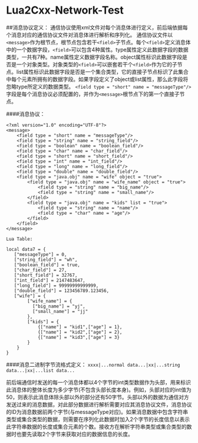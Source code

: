 Lua2Cxx-Network-Test
====================

##消息协议定义：
通信协议使用xml文件对每个消息体进行定义，前后端依据每个消息对应的通信协议文件对消息体进行解析和序列化。
通信协议文件以`<message>`作为根节点，根节点包含若干`<field>`子节点。每个`<field>`定义消息体中的一个数据字段，`<field>`可以包含4种属性。type属性定义此数据字段的数据类型，一共有7种。name属性定义数据字段名称。object属性标识此数据字段是否是一个对象类型。对象类型的`<field>`可以嵌套若干个`<field>`作为它的子节点。list属性标识此数据字段是否是一个集合类型，它的直接子节点标识了此集合中每个元素所拥有的数据字段。如果字段定义了object或list属性，那么此字段将忽略type所定义的数据类型。
```<field type = "short" name = "messageType"/>```字段是每个消息协议必须配置的，并作为`<message>`根节点下的第一个直接子节点。

####消息协议：
```
<?xml version="1.0" encoding="UTF-8"?>
<message>
    <field type = "short" name = "messageType"/>
    <field type = "string" name = "string_field"/>
    <field type = "boolean" name = "boolean_field"/>
    <field type = "char" name = "char_field"/>
    <field type = "short" name = "short_field"/>
    <field type = "int" name = "int_field"/>
    <field type = "long" name = "long_field"/>
    <field type = "double" name = "double_field"/>
    <field type = "java.obj" name = "wife" object = "true">
        <field type = "java.obj" name = "wife_name" object = "true">
            <field type = "string" name = "big_name"/>
            <field type = "string" name = "small_name"/>
        </field>
        <field type = "java.obj" name = "kids" list = "true">
            <field type = "string" name = "name"/>
            <field type = "char" name = "age"/>
        </field> 
    </field>
</message>

Lua Table:

local data7 = {
   ["messageType"] = 0,
   ["string_field"] = "wh",
   ["boolean_field"] = true,
   ["char_field"] = 27,
   ["short_field"] = 32767,
   ["int_field"] = 2147483647,
   ["long_field"] = 99999999999999,
   ["double_field"] = 123456789.123456,
   ["wife"] = {
        ["wife_name"] = {
          ["big_name"] = "yj",
          ["small_name"] = "jj"
        },
        ["kids"] = {
            {["name"] = "kid1",["age"] = 1},
            {["name"] = "kid2",["age"] = 2},
            {["name"] = "kid3",["age"] = 3}
        }
    }
}
```
####消息二进制字节流格式定义：
```xxxx|...normal data...|xx|...string data...|xx|...list data...```

前后端通信时发送的每一个消息体都以4个字节的int类型数据作为头部，用来标识此消息体的整体长度为多少字节(不包含头部长度本身)。例如，头部对应的int值为50，则表示此消息体除头部以外的部分还有50字节。头部以外的数据为通信对方发送过来的消息数据，对此部分数据进行解析需要对应其消息协议文件，消息协议的ID为消息数据前两个字节(与messageType对应)。如果消息数据中包含字符串类型或集合类型的数据，则需要在序列化此数据时加入2个字节的长度信息以表示此字符串数据的长度或集合元素的个数。接收方在解析字符串类型或集合类型的数据时也要先读取2个字节来获取对应的数据信息的长度。


